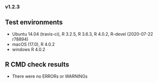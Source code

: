 
### v1.2.3

## Test environments

- Ubuntu 14.04 (travis-ci), R 3.2.5, R 3.6.3, R 4.0.2, R-devel (2020-07-22
  r78894)
- macOS (17.0), R 4.0.2
- windows R 4.0.2

## R CMD check results

- There were no ERRORs or WARNINGs
